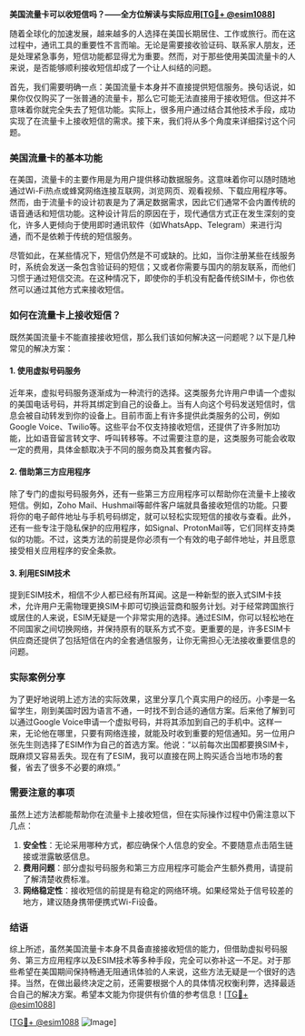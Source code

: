 **美国流量卡可以收短信吗？——全方位解读与实际应用[[TG💪+ @esim1088](https://t.me/s/esim1088)]**

随着全球化的加速发展，越来越多的人选择在美国长期居住、工作或旅行。而在这过程中，通讯工具的重要性不言而喻。无论是需要接收验证码、联系家人朋友，还是处理紧急事务，短信功能都显得尤为重要。然而，对于那些使用美国流量卡的人来说，是否能够顺利接收短信却成了一个让人纠结的问题。

首先，我们需要明确一点：美国流量卡本身并不直接提供短信服务。换句话说，如果你仅仅购买了一张普通的流量卡，那么它可能无法直接用于接收短信。但这并不意味着你就完全失去了短信功能。实际上，很多用户通过结合其他技术手段，成功实现了在流量卡上接收短信的需求。接下来，我们将从多个角度来详细探讨这个问题。

### 美国流量卡的基本功能

在美国，流量卡的主要作用是为用户提供移动数据服务。这意味着你可以随时随地通过Wi-Fi热点或蜂窝网络连接互联网，浏览网页、观看视频、下载应用程序等。然而，由于流量卡的设计初衷是为了满足数据需求，因此它们通常不会内置传统的语音通话和短信功能。这种设计背后的原因在于，现代通信方式正在发生深刻的变化，许多人更倾向于使用即时通讯软件（如WhatsApp、Telegram）来进行沟通，而不是依赖于传统的短信服务。

尽管如此，在某些情况下，短信仍然是不可或缺的。比如，当你注册某些在线服务时，系统会发送一条包含验证码的短信；又或者你需要与国内的朋友联系，而他们习惯于通过短信交流。在这种情况下，即使你的手机没有配备传统SIM卡，你也依然可以通过其他方式来接收短信。

### 如何在流量卡上接收短信？

既然美国流量卡不能直接接收短信，那么我们该如何解决这一问题呢？以下是几种常见的解决方案：

#### 1. 使用虚拟号码服务

近年来，虚拟号码服务逐渐成为一种流行的选择。这类服务允许用户申请一个虚拟的美国电话号码，并将其绑定到自己的设备上。当有人向这个号码发送短信时，信息会被自动转发到你的设备上。目前市面上有许多提供此类服务的公司，例如Google Voice、Twilio等。这些平台不仅支持接收短信，还提供了许多附加功能，比如语音留言转文字、呼叫转移等。不过需要注意的是，这类服务可能会收取一定的费用，具体金额取决于不同的服务商及其套餐内容。

#### 2. 借助第三方应用程序

除了专门的虚拟号码服务外，还有一些第三方应用程序可以帮助你在流量卡上接收短信。例如，Zoho Mail、Hushmail等邮件客户端就具备接收短信的功能。只要将你的电子邮件地址与手机号码绑定，就可以轻松实现短信的接收与查看。此外，还有一些专注于隐私保护的应用程序，如Signal、ProtonMail等，它们同样支持类似的功能。不过，这类方法的前提是你必须有一个有效的电子邮件地址，并且愿意接受相关应用程序的安全条款。

#### 3. 利用ESIM技术

提到ESIM技术，相信不少人都已经有所耳闻。这是一种新型的嵌入式SIM卡技术，允许用户无需物理更换SIM卡即可切换运营商和服务计划。对于经常跨国旅行或居住的人来说，ESIM无疑是一个非常实用的选择。通过ESIM，你可以轻松地在不同国家之间切换网络，并保持原有的联系方式不变。更重要的是，许多ESIM卡供应商还提供了包括短信在内的全套通信服务，让你无需担心无法接收重要信息的问题。

### 实际案例分享

为了更好地说明上述方法的实际效果，这里分享几个真实用户的经历。小李是一名留学生，刚到美国时因为语言不通，一时找不到合适的通信方案。后来他了解到可以通过Google Voice申请一个虚拟号码，并将其添加到自己的手机中。这样一来，无论他在哪里，只要有网络连接，就能及时收到重要的短信通知。另一位用户张先生则选择了ESIM作为自己的首选方案。他说：“以前每次出国都要换SIM卡，既麻烦又容易丢失。现在有了ESIM，我可以直接在网上购买适合当地市场的套餐，省去了很多不必要的麻烦。”

### 需要注意的事项

虽然上述方法都能帮助你在流量卡上接收短信，但在实际操作过程中仍需注意以下几点：

1. **安全性**：无论采用哪种方式，都应确保个人信息的安全。不要随意点击陌生链接或泄露敏感信息。
2. **费用问题**：部分虚拟号码服务和第三方应用程序可能会产生额外费用，请提前了解清楚收费标准。
3. **网络稳定性**：接收短信的前提是有稳定的网络环境。如果经常处于信号较差的地方，建议随身携带便携式Wi-Fi设备。

### 结语

综上所述，虽然美国流量卡本身不具备直接接收短信的能力，但借助虚拟号码服务、第三方应用程序以及ESIM技术等多种手段，完全可以弥补这一不足。对于那些希望在美国期间保持畅通无阻通讯体验的人来说，这些方法无疑是一个很好的选择。当然，在做出最终决定之前，还需要根据个人的具体情况权衡利弊，选择最适合自己的解决方案。希望本文能为你提供有价值的参考信息！[[TG💪+ @esim1088](https://t.me/s/esim1088)] 

[[TG💪+ @esim1088](https://t.me/s/esim1088) ![Image](https://i.postimg.cc/4NQfJmqS/Snipaste-2025-05-13-00-14-12.png)]